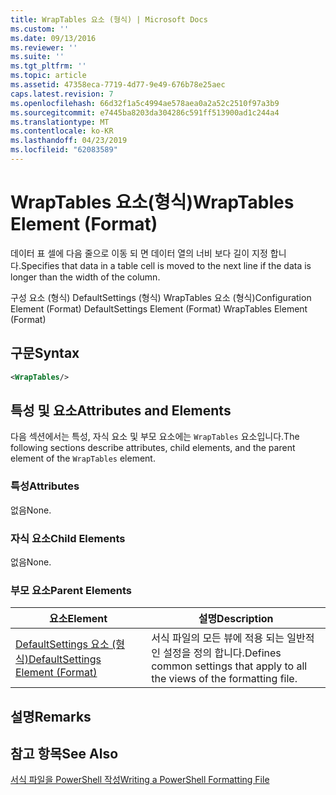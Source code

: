 ```yaml
---
title: WrapTables 요소 (형식) | Microsoft Docs
ms.custom: ''
ms.date: 09/13/2016
ms.reviewer: ''
ms.suite: ''
ms.tgt_pltfrm: ''
ms.topic: article
ms.assetid: 47358eca-7719-4d77-9e49-676b78e25aec
caps.latest.revision: 7
ms.openlocfilehash: 66d32f1a5c4994ae578aea0a2a52c2510f97a3b9
ms.sourcegitcommit: e7445ba8203da304286c591ff513900ad1c244a4
ms.translationtype: MT
ms.contentlocale: ko-KR
ms.lasthandoff: 04/23/2019
ms.locfileid: "62083589"
---
```

# <a name="wraptables-element-format"></a><span data-ttu-id="d2335-102">WrapTables 요소(형식)</span><span class="sxs-lookup"><span data-stu-id="d2335-102">WrapTables Element (Format)</span></span>

<span data-ttu-id="d2335-103">데이터 표 셀에 다음 줄으로 이동 되 면 데이터 열의 너비 보다 길이 지정 합니다.</span><span class="sxs-lookup"><span data-stu-id="d2335-103">Specifies that data in a table cell is moved to the next line if the data is longer than the width of the column.</span></span>

<span data-ttu-id="d2335-104">구성 요소 (형식) DefaultSettings (형식) WrapTables 요소 (형식)</span><span class="sxs-lookup"><span data-stu-id="d2335-104">Configuration Element (Format) DefaultSettings Element (Format) WrapTables Element (Format)</span></span>

## <a name="syntax"></a><span data-ttu-id="d2335-105">구문</span><span class="sxs-lookup"><span data-stu-id="d2335-105">Syntax</span></span>

```xml
<WrapTables/>
```

## <a name="attributes-and-elements"></a><span data-ttu-id="d2335-106">특성 및 요소</span><span class="sxs-lookup"><span data-stu-id="d2335-106">Attributes and Elements</span></span>

<span data-ttu-id="d2335-107">다음 섹션에서는 특성, 자식 요소 및 부모 요소에는 `WrapTables` 요소입니다.</span><span class="sxs-lookup"><span data-stu-id="d2335-107">The following sections describe attributes, child elements, and the parent element of the `WrapTables` element.</span></span>

### <a name="attributes"></a><span data-ttu-id="d2335-108">특성</span><span class="sxs-lookup"><span data-stu-id="d2335-108">Attributes</span></span>

<span data-ttu-id="d2335-109">없음</span><span class="sxs-lookup"><span data-stu-id="d2335-109">None.</span></span>

### <a name="child-elements"></a><span data-ttu-id="d2335-110">자식 요소</span><span class="sxs-lookup"><span data-stu-id="d2335-110">Child Elements</span></span>

<span data-ttu-id="d2335-111">없음</span><span class="sxs-lookup"><span data-stu-id="d2335-111">None.</span></span>

### <a name="parent-elements"></a><span data-ttu-id="d2335-112">부모 요소</span><span class="sxs-lookup"><span data-stu-id="d2335-112">Parent Elements</span></span>

|<span data-ttu-id="d2335-113">요소</span><span class="sxs-lookup"><span data-stu-id="d2335-113">Element</span></span>|<span data-ttu-id="d2335-114">설명</span><span class="sxs-lookup"><span data-stu-id="d2335-114">Description</span></span>|
|-------------|-----------------|
|[<span data-ttu-id="d2335-115">DefaultSettings 요소 (형식)</span><span class="sxs-lookup"><span data-stu-id="d2335-115">DefaultSettings Element (Format)</span></span>](./defaultsettings-element-format.md)|<span data-ttu-id="d2335-116">서식 파일의 모든 뷰에 적용 되는 일반적인 설정을 정의 합니다.</span><span class="sxs-lookup"><span data-stu-id="d2335-116">Defines common settings that apply to all the views of the formatting file.</span></span>|

## <a name="remarks"></a><span data-ttu-id="d2335-117">설명</span><span class="sxs-lookup"><span data-stu-id="d2335-117">Remarks</span></span>

## <a name="see-also"></a><span data-ttu-id="d2335-118">참고 항목</span><span class="sxs-lookup"><span data-stu-id="d2335-118">See Also</span></span>

[<span data-ttu-id="d2335-119">서식 파일을 PowerShell 작성</span><span class="sxs-lookup"><span data-stu-id="d2335-119">Writing a PowerShell Formatting File</span></span>](./writing-a-powershell-formatting-file.md)
